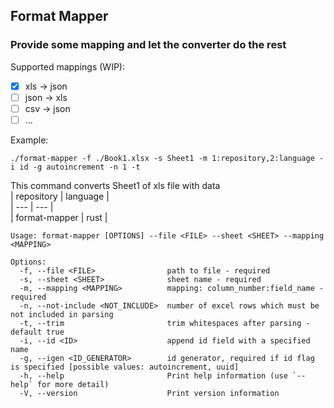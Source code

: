 ## Format Mapper
### Provide some mapping and let the converter do the rest

Supported mappings (WIP):
- [x] xls -> json
- [ ] json -> xls
- [ ] csv -> json
- [ ] ...

Example:
```shell  
./format-mapper -f ./Book1.xlsx -s Sheet1 -m 1:repository,2:language -i id -g autoincrement -n 1 -t
```  

This command converts Sheet1 of xls file with data  
| repository | language |  
| --- | --- |  
| format-mapper | rust |


```text
Usage: format-mapper [OPTIONS] --file <FILE> --sheet <SHEET> --mapping <MAPPING>

Options:
  -f, --file <FILE>                path to file - required
  -s, --sheet <SHEET>              sheet name - required
  -m, --mapping <MAPPING>          mapping: column_number:field_name - required
  -n, --not-include <NOT_INCLUDE>  number of excel rows which must be not included in parsing
  -t, --trim                       trim whitespaces after parsing - default true
  -i, --id <ID>                    append id field with a specified name
  -g, --igen <ID_GENERATOR>        id generator, required if id flag is specified [possible values: autoincrement, uuid]
  -h, --help                       Print help information (use `--help` for more detail)
  -V, --version                    Print version information
```